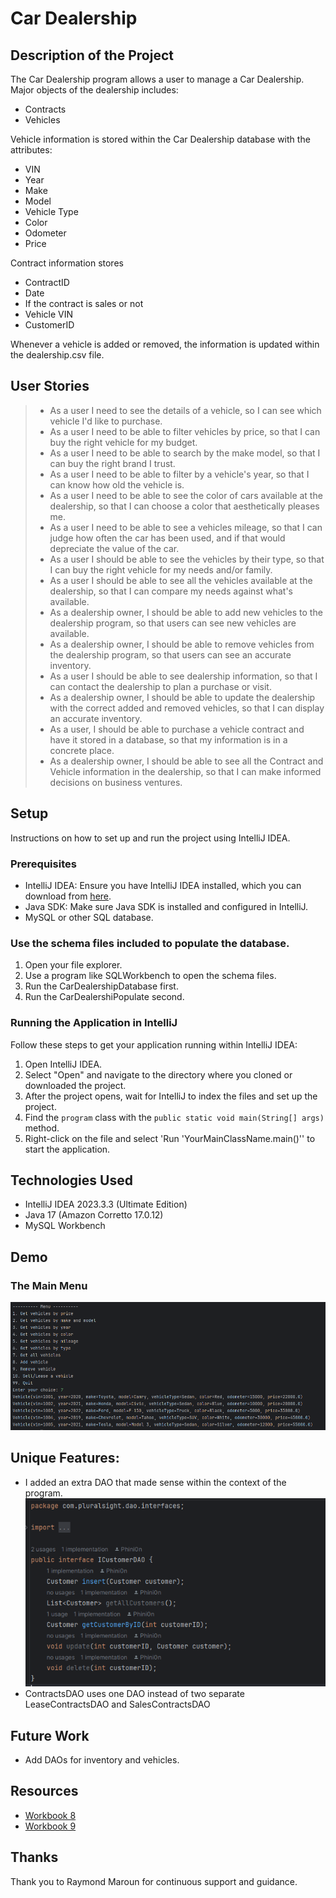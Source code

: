 # Car Dealership

## Description of the Project

The Car Dealership program allows a user to manage a Car Dealership. Major objects of the dealership includes:
- Contracts
- Vehicles

Vehicle information is stored within the Car Dealership database with the attributes:
- VIN
- Year
- Make
- Model
- Vehicle Type
- Color
- Odometer
- Price

Contract information stores
- ContractID
- Date
- If the contract is sales or not
- Vehicle VIN
- CustomerID

Whenever a vehicle is added or removed, the information is updated within the dealership.csv file.

## User Stories
> - As a user I need to see the details of a vehicle, so I can see which vehicle I'd like to purchase.
> - As a user I need to be able to filter vehicles by price, so that I can buy the right vehicle for my budget.
> - As a user I need to be able to search by the make model, so that I can buy the right brand I trust.
> - As a user I need to be able to filter by a vehicle's year, so that I can know how old the vehicle is.
> - As a user I need to be able to see the color of cars available at the dealership, so that I can choose a color that aesthetically pleases me.
> - As a user I need to be able to see a vehicles mileage, so that I can judge how often the car has been used, and if that would depreciate the value of the car.
> - As a user I should be able to see the vehicles by their type, so that I can buy the right vehicle for my needs and/or family.
> - As a user I should be able to see all the vehicles available at the dealership, so that I can compare my needs against what's available.
> - As a dealership owner, I should be able to add new vehicles to the dealership program, so that users can see new vehicles are available.
> - As a dealership owner, I should be able to remove vehicles from the dealership program, so that users can see an accurate inventory.
> - As a user I should be able to see dealership information, so that I can contact the dealership to plan a purchase or visit.
> - As a dealership owner, I should be able to update the dealership with the correct added and removed vehicles, so that I can display an accurate inventory.
> - As a user, I should be able to purchase a vehicle contract and have it stored in a database, so that my information is in a concrete place.
> - As a dealership owner, I should be able to see all the Contract and Vehicle information in the dealership, so that I can make informed decisions on business ventures.


## Setup

Instructions on how to set up and run the project using IntelliJ IDEA.

### Prerequisites

- IntelliJ IDEA: Ensure you have IntelliJ IDEA installed, which you can download from [here](https://www.jetbrains.com/idea/download/).
- Java SDK: Make sure Java SDK is installed and configured in IntelliJ.
- MySQL or other SQL database.

### Use the schema files included to populate the database.

1. Open your file explorer.
2. Use a program like SQLWorkbench to open the schema files.
3. Run the CarDealershipDatabase first.
4. Run the CarDealershiPopulate second.

### Running the Application in IntelliJ

Follow these steps to get your application running within IntelliJ IDEA:

1. Open IntelliJ IDEA.
2. Select "Open" and navigate to the directory where you cloned or downloaded the project.
3. After the project opens, wait for IntelliJ to index the files and set up the project.
4. Find the `program` class with the `public static void main(String[] args)` method.
5. Right-click on the file and select 'Run 'YourMainClassName.main()'' to start the application.

## Technologies Used

- IntelliJ IDEA 2023.3.3 (Ultimate Edition)
- Java 17 (Amazon Corretto 17.0.12)
- MySQL Workbench

## Demo
### The Main Menu
![Main-Menu](imgs/Main%20Menu.PNG)

## Unique Features:
- I added an extra DAO that made sense within the context of the program.
![CustomerDAO](imgs/CustomerDAO.PNG)
- ContractsDAO uses one DAO instead of two separate LeaseContractsDAO and SalesContractsDAO

## Future Work

- Add DAOs for inventory and vehicles.

## Resources

- [Workbook 8](https://github.com/RayMaroun/yearup-fall-section-4-2024/blob/master/pluralsight/java-development/workbook-8/jdbc-crud/src/main/java/com/pluralsight/db/DataManager.java#L66)
- [Workbook 9](https://github.com/RayMaroun/yearup-fall-section-4-2024/blob/master/pluralsight/java-development/workbook-9/NorthwindTradersSpringBoot4/src/main/java/com/pluralsight/NorthwindTradersSpringBoot4/dao/impl/JdbcProductDao.java)

## Thanks

Thank you to Raymond Maroun for continuous support and guidance.